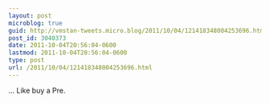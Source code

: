 ```yaml
---
layout: post
microblog: true
guid: http://vmstan-tweets.micro.blog/2011/10/04/121418348004253696.html
post_id: 3040373
date: 2011-10-04T20:56:04-0600
lastmod: 2011-10-04T20:56:04-0600
type: post
url: /2011/10/04/121418348004253696.html
---
```

... Like buy a Pre.
